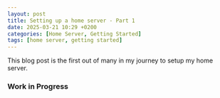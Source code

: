 ```yaml
---
layout: post
title: Setting up a home server - Part 1
date: 2025-03-21 10:29 +0200
categories: [Home Server, Getting Started]
tags: [home server, getting started]
---
```


This blog post is the first out of many in my journey to setup my home server.

### Work in Progress